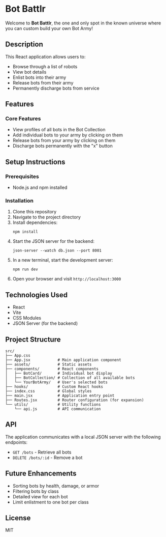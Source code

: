 # Bot Battlr

Welcome to **Bot Battlr**, the one and only spot in the known universe where you can custom build your own Bot Army!

## Description

This React application allows users to:
- Browse through a list of robots
- View bot details
- Enlist bots into their army
- Release bots from their army
- Permanently discharge bots from service

## Features

### Core Features
- View profiles of all bots in the Bot Collection
- Add individual bots to your army by clicking on them
- Release bots from your army by clicking on them
- Discharge bots permanently with the "x" button

## Setup Instructions

### Prerequisites
- Node.js and npm installed

### Installation
1. Clone this repository
2. Navigate to the project directory
3. Install dependencies:
   ```
   npm install
   ```
4. Start the JSON server for the backend:
   ```
   json-server --watch db.json --port 8001
   ```
5. In a new terminal, start the development server:
   ```
   npm run dev
   ```
6. Open your browser and visit `http://localhost:3000`

## Technologies Used
- React
- Vite
- CSS Modules
- JSON Server (for the backend)

## Project Structure
```
src/
├── App.css
├── App.jsx            # Main application component
├── assets/            # Static assets
├── components/        # React components
│   ├── BotCard/       # Individual bot display
│   ├── BotCollection/ # Collection of all available bots
│   └── YourBotArmy/   # User's selected bots
├── hooks/             # Custom React hooks
├── index.css          # Global styles
├── main.jsx           # Application entry point
├── Routes.jsx         # Router configuration (for expansion)
└── utils/             # Utility functions
    └── api.js         # API communication
```

## API
The application communicates with a local JSON server with the following endpoints:

- `GET /bots` - Retrieve all bots
- `DELETE /bots/:id` - Remove a bot

## Future Enhancements
- Sorting bots by health, damage, or armor
- Filtering bots by class
- Detailed view for each bot
- Limit enlistment to one bot per class

## License
MIT